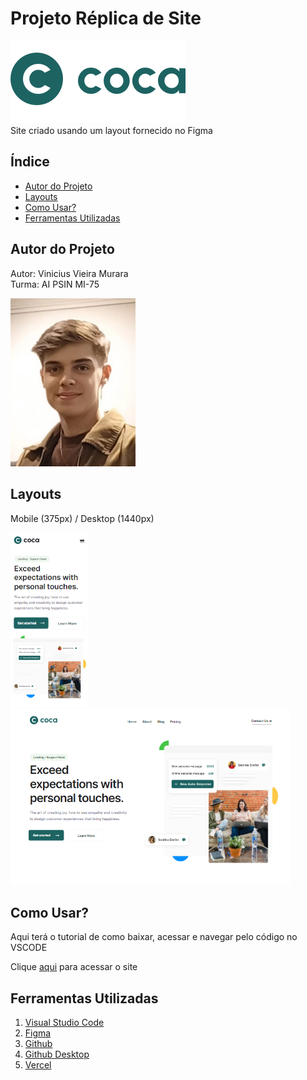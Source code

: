 # Projeto Réplica de Site
![Logo](./img/Logo-2.svg)<br>
Site criado usando um layout fornecido no Figma
<br>

## Índice
- <a href="#autor-do-projeto">Autor do Projeto</a>
- <a href="#layouts">Layouts</a>
- <a href="#como-usar">Como Usar?</a>
- <a href="#ferramentas-utilizadas">Ferramentas Utilizadas</a>

## Autor do Projeto
Autor: Vinicius Vieira Murara<br>
Turma: AI PSIN MI-75

<img style="width: 200px" src="./img/autor.jpeg">


## Layouts
Mobile (375px) / Desktop (1440px)<br>

<img style="width: 124px" src="./img/TelaMobile2.png"> <img style="width: 448px" src="./img/TelaDesktop.png">

## Como Usar?
Aqui terá o tutorial de como baixar, acessar e navegar pelo código no VSCODE

Clique [aqui](https://site-coca.vercel.app/) para acessar o site

## Ferramentas Utilizadas
1. [Visual Studio Code](https://code.visualstudio.com/)
2. [Figma](https://www.figma.com/pt-br/)
3. [Github](https://github.com/)
4. [Github Desktop](https://github.com/apps/desktop)
5. [Vercel](https://vercel.com/)